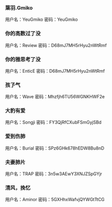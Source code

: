 ### 葉羽.Gmiko
用户名：YeuGmiko
密码：YeuGmiko

### 你的高数过了没
用户名：Review
密码：D68mJ7MH5rHyu2nWtRmf

### 你的雅思考了没
用户名：EnticE
密码：D68mJ7MH5rHyu2nWtRmf

### 孩孒气
用户名：Wave
密码：Mhzfjh6TU56WGNKHWF2e

### 大豹有爱
用户名：Songji
密码：FY3QjRfCXubFSmGyjSBd

### 爱到伤肺
用户名：Burial
密码：SPz6GHk678hEDW8Bu8nD

### 夫妻肺片
用户名：TRAP
密码：3n5w3AEwY3XNJZSpGYjr

### 清风，挽忆
用户名：Aminor
密码：5GXHhxWafvjQYWGtTtCG
